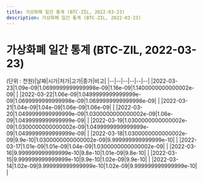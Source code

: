 ```yaml
---
title: 가상화폐 일간 통계 (BTC-ZIL, 2022-03-23)
description: 가상화폐 일간 통계 (BTC-ZIL, 2022-03-23)
---
```


가상화폐 일간 통계 (BTC-ZIL, 2022-03-23)
===

(단위 : 천원)|날짜|시가|저가|고가|종가|비고|
|--|--|--|--|--|--|
|2022-03-23|1.09e-09|1.0699999999999998e-09|1.16e-09|1.1400000000000002e-09|    |
|2022-03-22|1.06e-09|1.0499999999999999e-09|1.0699999999999998e-09|1.0699999999999998e-09|    |
|2022-03-21|1.04e-09|1.04e-09|1.06e-09|1.06e-09|    |
|2022-03-20|1.0499999999999999e-09|1.0300000000000002e-09|1.06e-09|1.0499999999999999e-09|    |
|2022-03-19|1.0300000000000002e-09|1.0300000000000002e-09|1.0499999999999999e-09|1.0499999999999999e-09|    |
|2022-03-18|1.0300000000000002e-09|9.9e-10|1.0300000000000002e-09|9.999999999999999e-10|    |
|2022-03-17|1.01e-09|1.01e-09|1.04e-09|1.0300000000000002e-09|    |
|2022-03-16|9.999999999999999e-10|9.8e-10|1.01e-09|9.8e-10|    |
|2022-03-15|9.999999999999999e-10|9.9e-10|1.02e-09|9.9e-10|    |
|2022-03-14|1.02e-09|9.999999999999999e-10|1.02e-09|9.999999999999999e-10|    |
